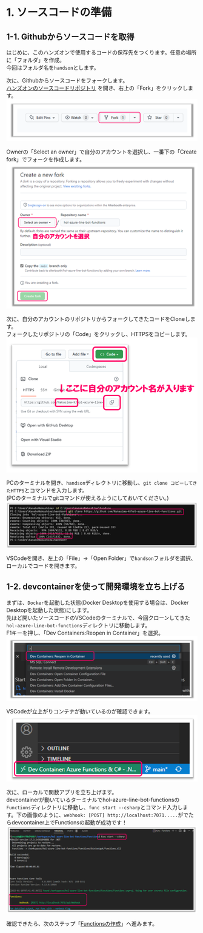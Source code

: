 # 1. ソースコードの準備
## 1-1. Githubからソースコードを取得
はじめに、このハンズオンで使用するコードの保存先をつくります。任意の場所に「フォルダ」を作成。  
今回はフォルダ名を`handson`とします。


次に、Githubからソースコードをフォークします。  
[ハンズオンのソースコードリポジトリ](https://github.com/alterbooth/hol-azure-line-bot-functions) を開き、右上の「Fork」をクリックします。
![ソースコードの準備1](images/preparing_source_1.png)


Ownerの「Select an owner」で自分のアカウントを選択し、一番下の「Create fork」でフォークを作成します。
![ソースコードの準備2](images/preparing_source_2.png)


次に、自分のアカウントのリポジトリからフォークしてきたコードをCloneします。  
フォークしたリポジトリの「Code」をクリックし、HTTPSをコピーします。
![ソースコードの準備3](images/preparing_source_3.png)

<!-- VSCodeを開き、ターミナルでディレクトリを先ほど作ったフォルダに移動し、クローンしたリポジトリを開きます。  
まずは、VSCodeでターミナルを開きます。  
ショートカットキー Windowsの場合`Ctrl + @`、Macの場合`Command + J`
![ソースコードの準備6](images/preparing_source_6.png) -->

PCのターミナルを開き、`handson`ディレクトリに移動し、`git clone コピーしてきたHTTPS`とコマンドを入力します。  
(PCのターミナルでgitコマンドが使えるようにしておいてください。)
![ソースコードの準備8](images/preparing_source_8.png)

VSCodeを開き、左上の「File」→「Open Folder」で`handson`フォルダを選択、ローカルでコードを開きます。    
     
## 1-2. devcontainerを使って開発環境を立ち上げる
まずは、`Docker`を起動した状態(Docker Desktopを使用する場合は、Docker Desktopを起動した状態)にします。  
先ほど開いたソースコードのVSCodeのターミナルで、今回クローンしてきた`hol-azure-line-bot-functions`ディレクトリに移動します。  
F1キーを押し、「Dev Containers:Reopen in Container」を選択。
![devcontainer起動1](images/devcontainer_start_1.png)

VSCodeが立上がりコンテナが動いているのが確認できます。
![devcontainer起動2](images/devcontainer_start_2.png)

次に、ローカルで関数アプリを立ち上げます。   
devcontainerが動いているターミナルでhol-azure-line-bot-functionsの`Functions`ディレクトリに移動し、`func start --csharp`とコマンド入力します。下の画像のように、`webhook: [POST] http://localhost:7071.....`がでたらdevcontainer上でFunctionsの起動が成功です！
![devcontainer起動3](images/devcontainer_start_3.png)

確認できたら、次のステップ「[Functionsの作成](/docs/2-functions-create.md)」へ進みます。

